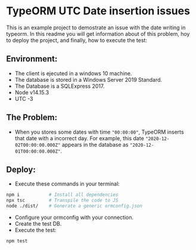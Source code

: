 # TypeORM UTC Date insertion issues

This is an example project to demostrate an issue with the date writing in typeorm. In this readme you will get information about of this problem, hoy to deploy the project, and finally, how to execute the test:

## Environment:
- The client is ejecuted in a windows 10  machine.
- The database is stored in a Windows Server 2019 Standard.
- The Database is a SQLExpress 2017.
- Node v14.15.3
- UTC -3

## The Problem:
- When you stores some dates with time `"00:00:00"`, TypeORM inserts that date with a incorrect day. For example, this date `"2020-12-02T00:00:00.000Z"` appears in the database as `"2020-12-01T00:00:00.000Z"`.

## Deploy:
- Execute these commands in your terminal:
```bash
npm i           # Install all dependencies
npx tsc         # Transpile the code to JS
node ./dist/    # Generate a generic ormconfig.json
```

- Configure your ormconfig with your connection.
- Create the test DB.
- Execute the test:
```bash
npm test
```